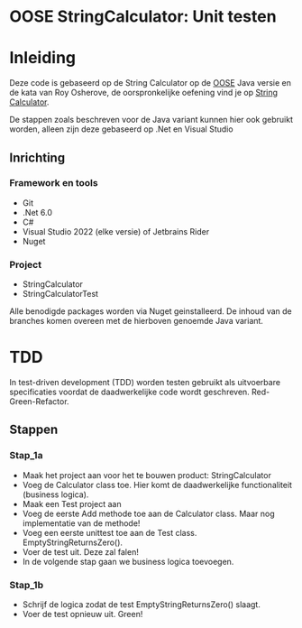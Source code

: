 # OOSE StringCalculator: Unit testen

# Inleiding
Deze code is gebaseerd op de String Calculator op de [OOSE](https://bitbucket.aimsites.nl/projects/OOSEDT/repos/string-calculator-kata-ut/browse) Java versie en de 
kata van Roy Osherove, de oorspronkelijke oefening vind je op [String Calculator](https://osherove.com/tdd-kata-1/).

De stappen zoals beschreven voor de Java variant kunnen hier ook gebruikt worden, alleen zijn deze gebaseerd op .Net en Visual Studio

## Inrichting

### Framework en tools
- Git
- .Net 6.0
- C#
- Visual Studio 2022 (elke versie) of Jetbrains Rider
- Nuget

### Project

- StringCalculator
- StringCalculatorTest

Alle benodigde packages worden via Nuget geinstalleerd. De inhoud van de branches komen overeen met de hierboven genoemde Java variant.

# TDD
In test-driven development (TDD) worden testen gebruikt als uitvoerbare specificaties voordat de daadwerkelijke code wordt geschreven.
Red-Green-Refactor.


## Stappen 

### Stap_1a
- Maak het project aan voor het te bouwen product: StringCalculator
- Voeg de Calculator class toe. Hier komt de daadwerkelijke functionaliteit (business logica).
- Maak een Test project aan
- Voeg de eerste Add methode toe aan de Calculator class. Maar nog implementatie van de methode!
- Voeg een eerste unittest toe aan de Test class. EmptyStringReturnsZero().
- Voer de test uit. Deze zal falen! 
- In de volgende stap gaan we business logica toevoegen.

### Stap_1b
- Schrijf de logica zodat de test EmptyStringReturnsZero() slaagt.
- Voer de test opnieuw uit. Green!